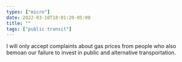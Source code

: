 ```yaml
---
types: ["micro"]
date: 2022-03-10T18:01:20-05:00
title: ""
tags: ["public transit"]
---
```

I will only accept complaints about gas prices from people who also bemoan our failure to invest in public and alternative transportation.
